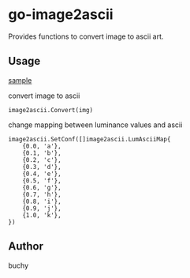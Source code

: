 go-image2ascii
==============

Provides functions to convert image to ascii art.

Usage
-----
[sample](https://github.com/buchy/go-image2ascii/blob/master/_example/sample.go)

convert image to ascii
```
image2ascii.Convert(img)
```

change mapping between luminance values and ascii
```
image2ascii.SetConf([]image2ascii.LumAsciiMap{
    {0.0, 'a'},
    {0.1, 'b'},
    {0.2, 'c'},
    {0.3, 'd'},
    {0.4, 'e'},
    {0.5, 'f'},
    {0.6, 'g'},
    {0.7, 'h'},
    {0.8, 'i'},
    {0.9, 'j'},
    {1.0, 'k'},
})
```

Author
------
buchy